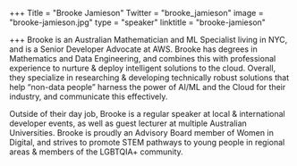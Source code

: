 +++
Title = "Brooke Jamieson"
Twitter = "brooke_jamieson"
image = "brooke-jamieson.jpg"
type = "speaker"
linktitle = "brooke-jamieson"

+++
Brooke is an Australian Mathematician and ML Specialist living in NYC, and is a Senior Developer Advocate at AWS. Brooke has degrees in Mathematics and Data Engineering, and combines this with professional experience to nurture & deploy intelligent solutions to the cloud. Overall, they specialize in researching & developing technically robust solutions that help “non-data people” harness the power of AI/ML and the Cloud for their industry, and communicate this effectively.

Outside of their day job, Brooke is a regular speaker at local & international developer events, as well as guest lecturer at multiple Australian Universities. Brooke is proudly an Advisory Board member of Women in Digital, and strives to promote STEM pathways to young people in regional areas & members of the LGBTQIA+ community.
